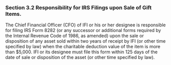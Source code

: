 ### Section 3.2  Responsibility for IRS Filings upon Sale of Gift Items.  

The Chief Financial Officer (CFO)  of IFI or his or her designee is
responsible for filing IRS Form 8282 (or any successor or additional forms
required by the Internal Revenue Code of 1986, as amended) upon the sale or
disposition of any asset sold within two years of receipt by IFI (or other
time specified by law) when the charitable deduction value of the item is
more than $5,000.  IFI or its designee must file this form within 125 days
of the date of sale or disposition of the asset (or other time specified by
law). 


